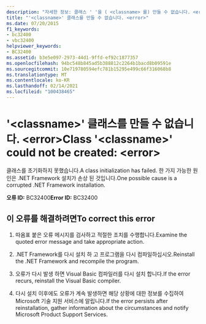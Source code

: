 ```yaml
---
description: "자세한 정보: 클래스 ' '을 ( <classname> 를) 만들 수 없습니다. <error>"
title: "'<classname>' 클래스를 만들 수 없습니다. <error>"
ms.date: 07/20/2015
f1_keywords:
- bc32400
- vbc32400
helpviewer_keywords:
- BC32400
ms.assetid: b3e5e097-2973-44d1-9ffd-ef92c1877357
ms.openlocfilehash: 94bc548b845ad5b388812c2264b1bacd8b09591e
ms.sourcegitcommit: 10e719780594efc781b15295e499c66f316068b8
ms.translationtype: MT
ms.contentlocale: ko-KR
ms.lasthandoff: 02/14/2021
ms.locfileid: "100438465"
---
```

# <a name="class-classname-could-not-be-created-error"></a><span data-ttu-id="0b1de-103">'\<classname>' 클래스를 만들 수 없습니다. \<error></span><span class="sxs-lookup"><span data-stu-id="0b1de-103">Class '\<classname>' could not be created: \<error></span></span>

<span data-ttu-id="0b1de-104">클래스를 초기화하지 못했습니다.</span><span class="sxs-lookup"><span data-stu-id="0b1de-104">A class initialization has failed.</span></span> <span data-ttu-id="0b1de-105">한 가지 가능한 원인은 .NET Framework 설치가 손상 된 것입니다.</span><span class="sxs-lookup"><span data-stu-id="0b1de-105">One possible cause is a corrupted .NET Framework installation.</span></span>  
  
 <span data-ttu-id="0b1de-106">**오류 ID:** BC32400</span><span class="sxs-lookup"><span data-stu-id="0b1de-106">**Error ID:** BC32400</span></span>  
  
## <a name="to-correct-this-error"></a><span data-ttu-id="0b1de-107">이 오류를 해결하려면</span><span class="sxs-lookup"><span data-stu-id="0b1de-107">To correct this error</span></span>  
  
1. <span data-ttu-id="0b1de-108">따옴표 붙은 오류 메시지를 검사하고 적절한 조치를 수행합니다.</span><span class="sxs-lookup"><span data-stu-id="0b1de-108">Examine the quoted error message and take appropriate action.</span></span>  
  
2. <span data-ttu-id="0b1de-109">.NET Framework를 다시 설치 하 고 프로그램을 다시 컴파일하십시오.</span><span class="sxs-lookup"><span data-stu-id="0b1de-109">Reinstall the .NET Framework and recompile the program.</span></span>  
  
3. <span data-ttu-id="0b1de-110">오류가 다시 발생 하면 Visual Basic 컴파일러를 다시 설치 합니다.</span><span class="sxs-lookup"><span data-stu-id="0b1de-110">If the error recurs, reinstall the Visual Basic compiler.</span></span>  
  
4. <span data-ttu-id="0b1de-111">다시 설치 이후에도 오류가 계속 발생하면 해당 상황에 대한 정보를 수집하여 Microsoft 기술 지원 서비스에 알립니다.</span><span class="sxs-lookup"><span data-stu-id="0b1de-111">If the error persists after reinstallation, gather information about the circumstances and notify Microsoft Product Support Services.</span></span>  
